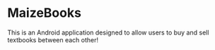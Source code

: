 MaizeBooks
==========

This is an Android application designed to allow users to buy and sell textbooks between each other!

